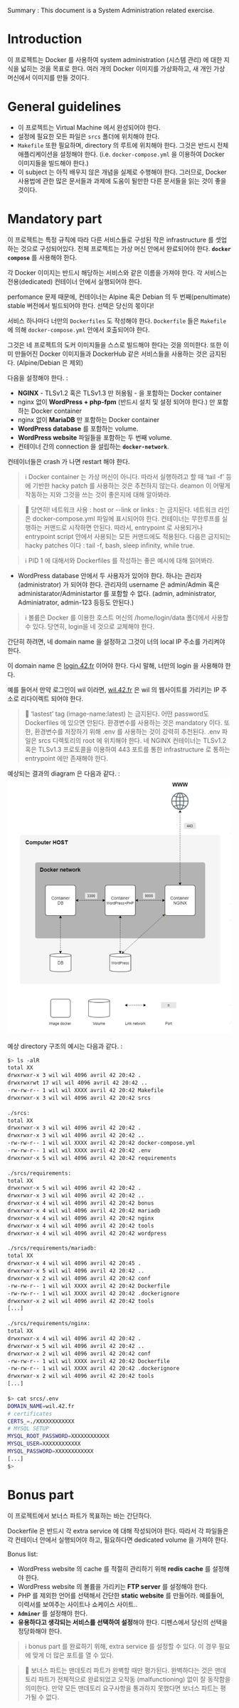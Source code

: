 Summary : This document is a System Administration related exercise.

# Introduction

이 프로젝트는 Docker 를 사용하여 system administration (시스템 관리) 에 대한 지식을 넓히는 것을 목표로 한다. 여러 개의 Docker 이미지를 가상화하고, 새 개인 가상 머신에서 이미지를 만들 것이다.

# General guidelines

- 이 프로젝트는 Virtual Machine 에서 완성되어야 한다.
- 설정에 필요한 모든 파일은 `srcs` 폴더에 위치해야 한다.
- `Makefile` 또한 필요하며, directory 의 루트에 위치해야 한다. 그것은 반드시 전체 애플리케이션을 설정해야 한다. (i.e. `docker-compose.yml` 을 이용하여 Docker 이미지들을 빌드해야 한다.)
- 이 subject 는 아직 배우지 않은 개념을 실제로 수행해야 한다. 그러므로, Docker 사용법에 관한 많은 문서들과 과제에 도움이 될만한 다른 문서들을 읽는 것이 좋을 것이다.

# Mandatory part

이 프로젝트는 특정 규칙에 따라 다른 서비스들로 구성된 작은 infrastructure 를 셋업하는 것으로 구성되어있다. 전체 프로젝트는 가상 머신 안에서 완료되어야 한다. **`docker compose`** 를 사용해야 한다.

각 Docker 이미지는 반드시 해당하는 서비스와 같은 이름을 가져야 한다. 각 서비스는 전용(dedicated) 컨테이너 안에서 실행되어야 한다.

perfomance 문제 때문에, 컨테이너는 Alpine 혹은 Debian 의 두 번째(penultimate) stable 버전에서 빌드되어야 한다. 선택은 당신의 몫이다!

서비스 하나마다 너만의 `Dockerfiles` 도 작성해야 한다. `Dockerfile` 들은 `Makefile` 에 의해 `docker-compose.yml` 안에서 호출되어야 한다.

그것은 네 프로젝트의 도커 이미지들을 스스로 빌드해야 한다는 것을 의미한다. 또한 이미 만들어진 Docker 이미지들과 DockerHub 같은 서비스들을 사용하는 것은 금지된다. (Alpine/Debian 은 제외)

다음을 설정해야 한다. :

- **NGINX** - TLSv1.2 혹은 TLSv1.3 만 허용됨 - 을 포함하는 Docker container
- nginx 없이 **WordPress + php-fpm** (반드시 설치 및 설정 되어야 한다.) 만 포함하는 Docker container
- nginx 없이 **MariaDB** 만 포함하는 Docker container
- **WordPress database** 를 포함하는 volume.
- **WordPress website** 파일들을 포함하는 두 번째 volume.
- 컨테이너 간의 connection 을 설립하는 **`docker-network`**.

컨테이너들은 crash 가 나면 restart 해야 한다.

> ℹ️ Docker container 는 가상 머신이 아니다. 따라서 실행하려고 할 때 ‘tail -f’ 등에 기반한 hacky patch 를 사용하는 것은 추천하지 않는다. deamon 이 어떻게 작동하는 지와 그것을 쓰는 것이 좋은지에 대해 알아봐라.



> 🚫 당연히! 네트워크 사용 : host or --link or links : 는 금지된다. 네트워크 라인은 docker-compose.yml 파일에 표시되어야 한다. 컨테이너는 무한루프를 실행하는 커맨드로 시작하면 안된다. 따라서, entrypoint 로 사용되거나 entrypoint script 안에서 사용되는 모든 커맨드에도 적용된다. 다음은 금지되는 hacky patches 이다 : tail -f, bash, sleep infinity, while true.



> ℹ️ PID 1 에 대해서와 Dockerfiles 를 작성하는 좋은 예시에 대해 읽어봐라.


- WordPress database 안에서 두 사용자가 있어야 한다. 하나는 관리자(administrator) 가 되어야 한다. 관리자의 username 은 admin/Admin 혹은 administarator/Administartor 를 포함할 수 없다. (admin, administrator, Adminiatrator, admin-123 등등도 안된다.)


> ℹ️ 볼륨은 Docker 를 이용한 호스트 머신의 /home/login/data 폴더에서 사용할 수 있다. 당연히, login을 네 것으로 교체해야 한다.

간단히 하려면, 네 domain name 을 설정하고 그것이 너의 local IP 주소를 가리켜야 한다.

이 domain name 은 [login.42.fr](http://login.42.fr) 이어야 한다. 다시 말해, 너만의 login 을 사용해야 한다.

예를 들어서 만약 로그인이 wil 이라면, [wil.42.fr](http://wil.42.fr) 은 wil 의 웹사이트를 가리키는 IP 주소로 리다이렉트 되어야 한다.

> 🚫 ‘lastest’ tag (image-name:latest) 는 금지된다.
어떤 password도 Dockerfiles 에 있으면 안된다.
환경변수를 사용하는 것은 mandatory 이다.
또한, 환경변수를 저장하기 위해 .env 를 사용하는 것이 강력히 추천된다. .env 파일은 srcs 디렉토리의 root 에 위치해야 한다.
네 NGINX 컨테이너는 TLSv1.2 혹은 TLSv1.3 프로토콜을 이용하여 443 포트를 통한 infrastructure 로 통하는 entrypoint 에만 존재해야 한다.


예상되는 결과의 diagram 은 다음과 같다. :
![img](./pics/inception_diagram.png)

예상 directory 구조의 예시는 다음과 같다. :

```bash
$> ls -alR
total XX
drwxrwxr-x 3 wil wil 4096 avril 42 20:42 .
drwxrwxrwt 17 wil wil 4096 avril 42 20:42 ..
-rw-rw-r-- 1 wil wil XXXX avril 42 20:42 Makefile
drwxrwxr-x 3 wil wil 4096 avril 42 20:42 srcs

./srcs:
total XX
drwxrwxr-x 3 wil wil 4096 avril 42 20:42 .
drwxrwxr-x 3 wil wil 4096 avril 42 20:42 ..
-rw-rw-r-- 1 wil wil XXXX avril 42 20:42 docker-compose.yml
-rw-rw-r-- 1 wil wil XXXX avril 42 20:42 .env
drwxrwxr-x 5 wil wil 4096 avril 42 20:42 requirements

./srcs/requirements:
total XX
drwxrwxr-x 5 wil wil 4096 avril 42 20:42 .
drwxrwxr-x 3 wil wil 4096 avril 42 20:42 ..
drwxrwxr-x 4 wil wil 4096 avril 42 20:42 bonus
drwxrwxr-x 4 wil wil 4096 avril 42 20:42 mariadb
drwxrwxr-x 4 wil wil 4096 avril 42 20:42 nginx
drwxrwxr-x 4 wil wil 4096 avril 42 20:42 tools
drwxrwxr-x 4 wil wil 4096 avril 42 20:42 wordpress

./srcs/requirements/mariadb:
total XX
drwxrwxr-x 4 wil wil 4096 avril 42 20:45 .
drwxrwxr-x 5 wil wil 4096 avril 42 20:42 ..
drwxrwxr-x 2 wil wil 4096 avril 42 20:42 conf
-rw-rw-r-- 1 wil wil XXXX avril 42 20:42 Dockerfile
-rw-rw-r-- 1 wil wil XXXX avril 42 20:42 .dockerignore
drwxrwxr-x 2 wil wil 4096 avril 42 20:42 tools
[...]

./srcs/requirements/nginx:
total XX
drwxrwxr-x 4 wil wil 4096 avril 42 20:42 .
drwxrwxr-x 5 wil wil 4096 avril 42 20:42 ..
drwxrwxr-x 2 wil wil 4096 avril 42 20:42 conf
-rw-rw-r-- 1 wil wil XXXX avril 42 20:42 Dockerfile
-rw-rw-r-- 1 wil wil XXXX avril 42 20:42 .dockerignore
drwxrwxr-x 2 wil wil 4096 avril 42 20:42 tools
[...]

$> cat srcs/.env
DOMAIN_NAME=wil.42.fr
# certificates
CERTS_=./XXXXXXXXXXXX
# MYSQL SETUP
MYSQL_ROOT_PASSWORD=XXXXXXXXXXXX
MYSQL_USER=XXXXXXXXXXXX
MYSQL_PASSWORD=XXXXXXXXXXXX
[...]
$>
```

# Bonus part

이 프로젝트에서 보너스 파트가 목표하는 바는 간단하다.

Dockerfile 은 반드시 각 extra service 에 대해 작성되어야 한다. 따라서 각 파일들은 각 컨테이너 안에서 실행되어야 하고, 필요하다면 dedicated volume 을 가져야 한다.

Bonus list:

- WordPress website 의 cache 를 적절히 관리하기 위해 **redis cache** 를 설정해야 한다.
- WordPress website 의 볼륨을 가리키는 **FTP server** 를 설정해야 한다.
- PHP 를 제외한 언어를 선택해서 간단한 **static website** 를 만들어라. 예를들어, 이력서를 보여주는 사이트나 쇼케이스 사이트..
- **`Adminer`** 를 설정해야 한다.
- **유용하다고 생각되는 서비스를 선택하여 설정**해야 한다. 디펜스에서 당신의 선택을 정당화해야 한다.

> ℹ️ bonus part 를 완료하기 위해, extra service 를 설정할 수 있다. 이 경우 필요에 맞게 더 많은 포트를 열 수 있다.

> 🚫 보너스 파트는 맨데토리 파트가 완벽할 때만 평가된다. 완벽하다는 것은 맨데토리 파트가 전체적으로 완료되었고 오작동 (malfunctioning) 없이 잘 동작함을 의미한다. 만약 모든 맨데토리 요구사항을 통과하지 못했다면 보너스 파트는 평가될 수 없다.
